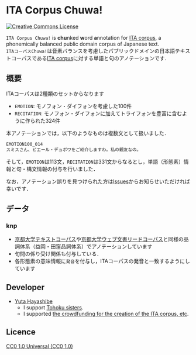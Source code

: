 
# ITA Corpus Chuwa!

<a rel="license" href="https://creativecommons.org/publicdomain/zero/1.0/"><img alt="Creative Commons License" style="border-width:0" src="https://licensebuttons.net/l/publicdomain/88x31.png" /></a>

``ITA Corpus Chuwa!`` is **chu**nked **w**ord **a**nnotation for [ITA corpus](https://github.com/mmorise/ita-corpus), a phonemically balanced public domain corpus of Japanese text.  
``ITAコーパスChuwa!``は音素バランスを考慮したパブリックドメインの日本語テキストコーパスである[ITA corpus](https://github.com/mmorise/ita-corpus)に対する単語と句のアノテーションです．

## 概要

ITAコーパスは2種類のセットからなります

- ``EMOTION``: モノフォン・ダイフォンを考慮した100件
- ``RECITATION``: モノフォン・ダイフォンに加えてトライフォンを豊富に含むように作られた324件

本アノテーションでは，以下のようなものは複数文として扱いました．

```txt
EMOTION100_014
スミスさん、ピエール・デュボワをご紹介しますわ。私の親友なの。
```

そして，``EMOTION``は113文，``RECITATION``は331文からなるとし，単語（形態素）情報と句・構文情報の付与を行いました．

なお，アノテーション誤りを見つけられた方は[Issues](https://github.com/shirayu/ita-corpus-chuwa/issues)からお知らせいただければ幸いです．

## データ

### knp

- [京都大学テキストコーパス](https://nlp.ist.i.kyoto-u.ac.jp/index.php?%E4%BA%AC%E9%83%BD%E5%A4%A7%E5%AD%A6%E3%83%86%E3%82%AD%E3%82%B9%E3%83%88%E3%82%B3%E3%83%BC%E3%83%91%E3%82%B9)や[京都大学ウェブ文書リードコーパス](https://nlp.ist.i.kyoto-u.ac.jp/index.php?KWDLC)と同様の品詞体系（益岡・田窪品詞体系）でアノテーションしています
- 句間の係り受け関係も付与している．
- 各形態素の意味情報に``発音``を付与し，ITAコーパスの発音と一致するようにしています

## Developer

- [Yuta Hayashibe](https://github.com/shirayu)
    - I support [Tohoku sisters](https://zunko.jp/).
    - I supported [the crowdfunding for the creation of the ITA corpus, etc](https://greenfunding.jp/pub/projects/3891).

## Licence

[CC0 1.0 Universal (CC0 1.0)](https://creativecommons.org/publicdomain/zero/1.0/)
